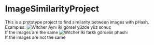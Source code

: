 # ImageSimilarityProject
This is a prototype project to find similarity between images with pHash. <br/>
Examples:
![Witcher Aynı iki görsel yüzde yüz sonuç](https://github.com/Hephaestus770/ImageSimilarityProject/assets/116283806/9f95de1d-39e6-46cd-9607-460a562579ec)
 <br/> If the images are the same 
![Witcher İki farklı görselin phashi](https://github.com/Hephaestus770/ImageSimilarityProject/assets/116283806/1e85233c-6057-4b29-9f3a-587bf105eb74)
 <br/> If the images are not the same
